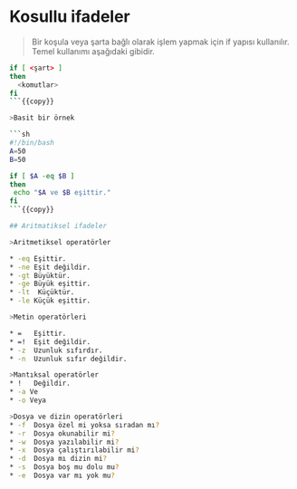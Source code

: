 # Kosullu ifadeler
 
>Bir koşula veya şarta bağlı olarak işlem yapmak için if yapısı kullanılır.
>Temel kullanımı aşağıdaki gibidir.

```sh
if [ <şart> ]
then
  <komutlar>
fi
```{{copy}}

>Basit bir örnek

```sh
#!/bin/bash
A=50
B=50

if [ $A -eq $B ]
then
 echo "$A ve $B eşittir."
fi
```{{copy}}

## Aritmatiksel ifadeler

>Aritmetiksel operatörler

* -eq Eşittir.
* -ne Eşit değildir.
* -gt Büyüktür.
* -ge Büyük eşittir.
* -lt  Küçüktür.
* -le Küçük eşittir.

>Metin operatörleri

* =   Eşittir.
* =!  Eşit değildir.
* -z  Uzunluk sıfırdır.
* -n  Uzunluk sıfır değildir.

>Mantıksal operatörler
* !   Değildir.
* -a Ve
* -o Veya

>Dosya ve dizin operatörleri
* -f  Dosya özel mi yoksa sıradan mı?
* -r  Dosya okunabilir mi?
* -w  Dosya yazılabilir mi?
* -x  Dosya çalıştırılabilir mi?
* -d  Dosya mı dizin mi?
* -s  Dosya boş mu dolu mu?
* -e  Dosya var mı yok mu?
